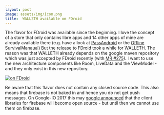 ```yaml
---
layout: post
image: assets/img/icon.png
title:  WALLΞTH available on FDroid
---
```


The flavor for FDroid was available since the beginning. I love the concept of a store that only contains libre apps and 14 other apps of mine are already available there (e.g. have a look at [PassAndroid](https://github.com/ligi/PassAndroid) or the [Offline SurvivalManaual](https://github.com/ligi/SurvivalManual)) But the release to FDroid took a while for WALLETH. The reason was that WALLETH already depends on the google maven repository which was just accepted by FDroid recently (with [MR #275](https://gitlab.com/fdroid/fdroidserver/merge_requests/275)). I want to use the new architecture components like Room, LiveData and the ViewModel - and they only exist in this new repository. 

[![on FDroid](http://ligi.de/img/fdroid_badge.png)](https://f-droid.org/repository/browse/?fdid=org.walleth)

Be aware that this flavor does not contain any closed source code. This also means that firebase is not baked in and hence you do not get push messages. On Google-IO 2017 this may [google announced](https://opensource.googleblog.com/2017/05/open-sourcing-firebase-sdks.html) that the client libraries for firebase will become open source - but until then we cannot use them on firebase.